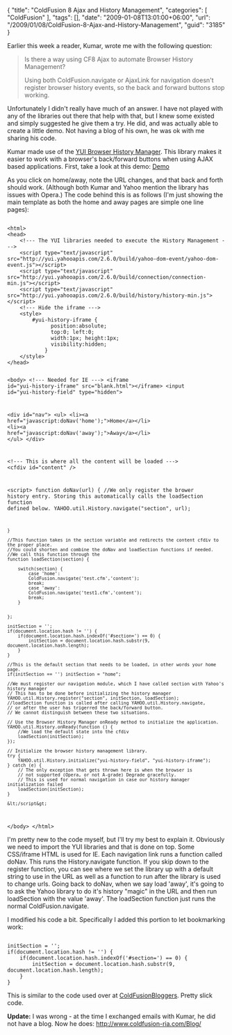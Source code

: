 {
	"title": "ColdFusion 8 Ajax and History Management",
	"categories": [
		"ColdFusion"
	],
	"tags": [],
	"date": "2009-01-08T13:01:00+06:00",
	"url": "/2009/01/08/ColdFusion-8-Ajax-and-History-Management",
	"guid": "3185"
}

Earlier this week a reader, Kumar, wrote me with the following question:

<blockquote>
<p>
Is there a way using CF8 Ajax to automate Browser History Management?
</p>
<p>
Using both ColdFusion.navigate or AjaxLink for navigation doesn't register browser history events, so the back and forward buttons stop working.
</p>
</blockquote>

Unfortunately I didn't really have much of an answer. I have not played with any of the libraries out there that help with that, but I knew some existed and simply suggested he give them a try. He did, and was actually able to create a little demo. Not having a blog of his own, he was ok with me sharing his code.
<!--more-->
Kumar made use of the <a href="http://developer.yahoo.com/yui/history/">YUI Browser History Manager</a>. This library makes it easier to work with a browser's back/forward buttons when using AJAX based applications. First, take a look at this demo: <a href="http://www.raymondcamden.com/demos/Test_HistoryManagement/history2.cfm">Demo</a>

As you click on home/away, note the URL changes, and that back and forth should work. (Although both Kumar and Yahoo mention the library has issues with Opera.) The code behind this is as follows (I'm just showing the main template as both the home and away pages are simple one line pages):

<code>
&lt;html&gt;
&lt;head&gt;
	&lt;!--- The YUI libraries needed to execute the History Management ---&gt;
	&lt;script type="text/javascript" src="http://yui.yahooapis.com/2.6.0/build/yahoo-dom-event/yahoo-dom-event.js"&gt;&lt;/script&gt;  
	&lt;script type="text/javascript" src="http://yui.yahooapis.com/2.6.0/build/connection/connection-min.js"&gt;&lt;/script&gt;  
	&lt;script type="text/javascript" src="http://yui.yahooapis.com/2.6.0/build/history/history-min.js"&gt;&lt;/script&gt;
	&lt;!--- Hide the iframe ---&gt;
	&lt;style&gt;
		#yui-history-iframe {
			  position:absolute;
			  top:0; left:0;
			  width:1px; height:1px;
			  visibility:hidden;
			}
	&lt;/style&gt;
&lt;/head&gt;

&lt;body&gt;
	&lt;!--- Needed for IE ---&gt;
	&lt;iframe id="yui-history-iframe" src="blank.html"&gt;&lt;/iframe&gt;
    &lt;input id="yui-history-field" type="hidden"&gt;

&lt;div id="nav"&gt;
	&lt;ul&gt;
		&lt;li&gt;&lt;a href="javascript:doNav('home');"&gt;Home&lt;/a&gt;&lt;/li&gt;
		&lt;li&gt;&lt;a href="javascript:doNav('away');"&gt;Away&lt;/a&gt;&lt;/li&gt;
	&lt;/ul&gt;
&lt;/div&gt;


&lt;!--- This is where all the content will be loaded ---&gt;
&lt;cfdiv id="content" /&gt;


&lt;script&gt;
	function doNav(url) {
		//We only register the brower history entry. Storing this automatically calls the loadSection function defined below.
		YAHOO.util.History.navigate("section", url); 
			
	}
	
    //This function takes in the section variable and redirects the content cfdiv to the proper place.
    //You could shorten and combine the doNav and loadSection functions if needed.
    //We call this function through the 
    function loadSection(section) {
       
		switch(section) {
			case 'home':
			ColdFusion.navigate('test.cfm','content');
			break;
			case 'away':
			ColdFusion.navigate('test1.cfm','content');
			break;
		}
       
        
    };

	initSection = '';
	if(document.location.hash != '') {
		if(document.location.hash.indexOf('#section=') == 0) { 
			initSection = document.location.hash.substr(9, document.location.hash.length);
		}
	}

    //This is the default section that needs to be loaded, in other words your home page.
    if(initSection == '') initSection = "home";
    
    //We must register our navigation module, which I have called section with Yahoo's history manager
    // This has to be done before initializing the history manager
    YAHOO.util.History.register("section", initSection, loadSection);
    //loadSection function is called after calling YAHOO.util.History.navigate,
    // or after the user has trigerred the back/forward button.
    // We cannot distinguish between these two situations.

    // Use the Browser History Manager onReady method to initialize the application.
    YAHOO.util.History.onReady(function () {    	
        //We load the default state into the cfdiv
        loadSection(initSection);      
    });

    // Initialize the browser history management library.
    try {
        YAHOO.util.History.initialize("yui-history-field", "yui-history-iframe");
    } catch (e) {
        // The only exception that gets thrown here is when the browser is
        // not supported (Opera, or not A-grade) Degrade gracefully.
        // This is used for normal navigation in case our history manager initialization failed
        loadSection(initSection);
    }

    &lt;/script&gt;

  &lt;/body&gt;
&lt;/html&gt;
</code>

I'm pretty new to the code myself, but I'll try my best to explain it. Obviously we need to import the YUI libraries and that is done on top. Some CSS/iframe HTML is used for IE. Each navigation link runs a function called doNav. This runs the History.navigate function. If you skip down to the register function, you can see where we set the library up with a default string to use in the URL as well as a function to run after the library is used to change urls. Going back to doNav, when we say load 'away', it's going to to ask the Yahoo library to do it's history "magic" in the URL and then run loadSection with the value 'away'. The loadSection function just runs the normal ColdFusion.navigate.

I modified his code a bit. Specifically I added this portion to let bookmarking work:

<code>
initSection = '';
if(document.location.hash != '') {
	if(document.location.hash.indexOf('#section=') == 0) { 
		initSection = document.location.hash.substr(9, document.location.hash.length);
	}
}
</code>

This is similar to the code used over at <a href="http://www.coldfusionbloggers.org">ColdFusionBloggers</a>. Pretty slick code.

<b>Update:</b> I was wrong - at the time I exchanged emails with Kumar, he did not have a blog. Now he does: <a href="http://www.coldfusion-ria.com/Blog/">http://www.coldfusion-ria.com/Blog/</a>
